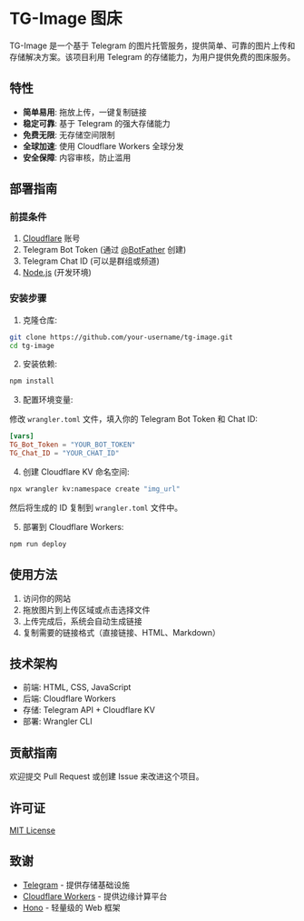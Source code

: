 # TG-Image 图床

TG-Image 是一个基于 Telegram 的图片托管服务，提供简单、可靠的图片上传和存储解决方案。该项目利用 Telegram 的存储能力，为用户提供免费的图床服务。

## 特性

- **简单易用**: 拖放上传，一键复制链接
- **稳定可靠**: 基于 Telegram 的强大存储能力
- **免费无限**: 无存储空间限制
- **全球加速**: 使用 Cloudflare Workers 全球分发
- **安全保障**: 内容审核，防止滥用

## 部署指南

### 前提条件

1. [Cloudflare](https://cloudflare.com) 账号
2. Telegram Bot Token (通过 [@BotFather](https://t.me/BotFather) 创建)
3. Telegram Chat ID (可以是群组或频道)
4. [Node.js](https://nodejs.org/) (开发环境)

### 安装步骤

1. 克隆仓库:

```bash
git clone https://github.com/your-username/tg-image.git
cd tg-image
```

2. 安装依赖:

```bash
npm install
```

3. 配置环境变量:

修改 `wrangler.toml` 文件，填入你的 Telegram Bot Token 和 Chat ID:

```toml
[vars]
TG_Bot_Token = "YOUR_BOT_TOKEN"
TG_Chat_ID = "YOUR_CHAT_ID"
```

4. 创建 Cloudflare KV 命名空间:

```bash
npx wrangler kv:namespace create "img_url"
```

然后将生成的 ID 复制到 `wrangler.toml` 文件中。

5. 部署到 Cloudflare Workers:

```bash
npm run deploy
```

## 使用方法

1. 访问你的网站
2. 拖放图片到上传区域或点击选择文件
3. 上传完成后，系统会自动生成链接
4. 复制需要的链接格式（直接链接、HTML、Markdown）

## 技术架构

- 前端: HTML, CSS, JavaScript
- 后端: Cloudflare Workers
- 存储: Telegram API + Cloudflare KV
- 部署: Wrangler CLI

## 贡献指南

欢迎提交 Pull Request 或创建 Issue 来改进这个项目。

## 许可证

[MIT License](LICENSE)

## 致谢

- [Telegram](https://telegram.org/) - 提供存储基础设施
- [Cloudflare Workers](https://workers.cloudflare.com/) - 提供边缘计算平台
- [Hono](https://hono.dev/) - 轻量级的 Web 框架 